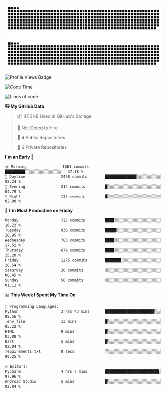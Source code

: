 <img src="https://github.com/nielsbaggerman/nielsbaggerman/blob/output/github-contribution-grid-snake.svg#gh-light-mode-only" alt="GitHub Snake Light">
<img src="https://github.com/nielsbaggerman/nielsbaggerman/blob/output/github-contribution-grid-snake-dark.svg#gh-dark-mode-only" alt="GitHub Snake Dark">
<img src="https://komarev.com/ghpvc/?username=nielsbaggerman&amp;label=Profile+Views" alt="Profile Views Badge" />

<!--START_SECTION:waka-->
![Code Time](http://img.shields.io/badge/Code%20Time-2%2C116%20hrs%2023%20mins-blue)

![Lines of code](https://img.shields.io/badge/From%20Hello%20World%20I%27ve%20Written-7.4%20million%20lines%20of%20code-blue)

**🐱 My GitHub Data** 

> 📦 47.5 kB Used in GitHub's Storage 
 > 
> 🚫 Not Opted to Hire
 > 
> 📜 4 Public Repositories 
 > 
> 🔑 6 Private Repositories 
 > 
**I'm an Early 🐤** 

```text
🌞 Morning                1661 commits        █████████░░░░░░░░░░░░░░░░   37.18 % 
🌆 Daytime                2468 commits        ██████████████░░░░░░░░░░░   55.24 % 
🌃 Evening                214 commits         █░░░░░░░░░░░░░░░░░░░░░░░░   04.79 % 
🌙 Night                  125 commits         █░░░░░░░░░░░░░░░░░░░░░░░░   02.80 % 
```
📅 **I'm Most Productive on Friday** 

```text
Monday                   725 commits         ████░░░░░░░░░░░░░░░░░░░░░   16.23 % 
Tuesday                  936 commits         █████░░░░░░░░░░░░░░░░░░░░   20.95 % 
Wednesday                783 commits         ████░░░░░░░░░░░░░░░░░░░░░   17.52 % 
Thursday                 679 commits         ████░░░░░░░░░░░░░░░░░░░░░   15.20 % 
Friday                   1275 commits        ███████░░░░░░░░░░░░░░░░░░   28.54 % 
Saturday                 20 commits          ░░░░░░░░░░░░░░░░░░░░░░░░░   00.45 % 
Sunday                   50 commits          ░░░░░░░░░░░░░░░░░░░░░░░░░   01.12 % 
```


📊 **This Week I Spent My Time On** 

```text
💬 Programming Languages: 
Python                   3 hrs 43 mins       ██████████████████████░░░   88.56 % 
.env file                13 mins             █░░░░░░░░░░░░░░░░░░░░░░░░   05.22 % 
HTML                     9 mins              █░░░░░░░░░░░░░░░░░░░░░░░░   03.88 % 
Dart                     5 mins              █░░░░░░░░░░░░░░░░░░░░░░░░   02.04 % 
requirements.txt         0 secs              ░░░░░░░░░░░░░░░░░░░░░░░░░   00.25 % 

🔥 Editors: 
PyCharm                  4 hrs 7 mins        ████████████████████████░   97.96 % 
Android Studio           5 mins              █░░░░░░░░░░░░░░░░░░░░░░░░   02.04 % 
```


<!--END_SECTION:waka-->
